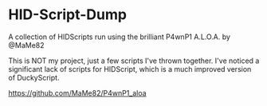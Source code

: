 # HID-Script-Dump
A collection of HIDScripts run using the brilliant P4wnP1 A.L.O.A. by @MaMe82

This is NOT my project, just a few scripts I've thrown together. I've noticed a significant lack of scripts for HIDScript, which is a much improved version of DuckyScript. 

https://github.com/MaMe82/P4wnP1_aloa
